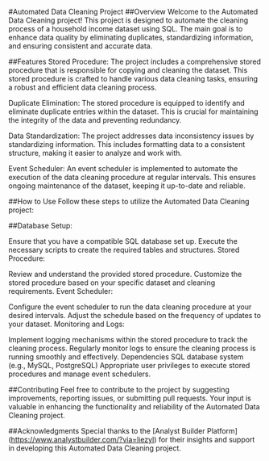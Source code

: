 #Automated Data Cleaning Project 
##Overview
Welcome to the Automated Data Cleaning project! This project is designed to automate the cleaning process of a household income dataset using SQL. The main goal is to enhance data quality by eliminating duplicates, standardizing information, and ensuring consistent and accurate data.

##Features
Stored Procedure: The project includes a comprehensive stored procedure that is responsible for copying and cleaning the dataset. This stored procedure is crafted to handle various data cleaning tasks, ensuring a robust and efficient data cleaning process.

Duplicate Elimination: The stored procedure is equipped to identify and eliminate duplicate entries within the dataset. This is crucial for maintaining the integrity of the data and preventing redundancy.

Data Standardization: The project addresses data inconsistency issues by standardizing information. This includes formatting data to a consistent structure, making it easier to analyze and work with.

Event Scheduler: An event scheduler is implemented to automate the execution of the data cleaning procedure at regular intervals. This ensures ongoing maintenance of the dataset, keeping it up-to-date and reliable.

##How to Use
Follow these steps to utilize the Automated Data Cleaning project:

##Database Setup:

Ensure that you have a compatible SQL database set up.
Execute the necessary scripts to create the required tables and structures.
Stored Procedure:

Review and understand the provided stored procedure.
Customize the stored procedure based on your specific dataset and cleaning requirements.
Event Scheduler:

Configure the event scheduler to run the data cleaning procedure at your desired intervals.
Adjust the schedule based on the frequency of updates to your dataset.
Monitoring and Logs:

Implement logging mechanisms within the stored procedure to track the cleaning process.
Regularly monitor logs to ensure the cleaning process is running smoothly and effectively.
Dependencies
SQL database system (e.g., MySQL, PostgreSQL)
Appropriate user privileges to execute stored procedures and manage event schedulers.

##Contributing
Feel free to contribute to the project by suggesting improvements, reporting issues, or submitting pull requests. Your input is valuable in enhancing the functionality and reliability of the Automated Data Cleaning project.

##Acknowledgments
Special thanks to the [Analyst Builder Platform] (https://www.analystbuilder.com/?via=liezyl) for their insights and support in developing this Automated Data Cleaning project.
